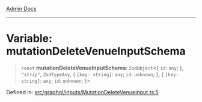 [Admin Docs](/)

***

# Variable: mutationDeleteVenueInputSchema

> `const` **mutationDeleteVenueInputSchema**: `ZodObject`\<\{ `id`: `any`; \}, `"strip"`, `ZodTypeAny`, \{ `[key: string]`: `any`;  `id`: `unknown`; \}, \{ `[key: string]`: `any`;  `id`: `unknown`; \}\>

Defined in: [src/graphql/inputs/MutationDeleteVenueInput.ts:5](https://github.com/Suyash878/talawa-api/blob/3646aad880eea5a7cfb665aa9031a4d873c30798/src/graphql/inputs/MutationDeleteVenueInput.ts#L5)
